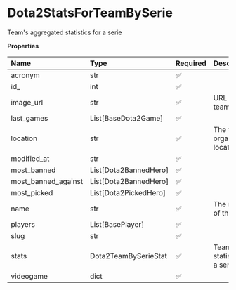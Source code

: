 # Dota2StatsForTeamBySerie

Team's aggregated statistics for a serie

**Properties**

| Name                | Type                  | Required | Description                      |
| :------------------ | :-------------------- | :------- | :------------------------------- |
| acronym             | str                   | ✅       |                                  |
| id\_                | int                   | ✅       |                                  |
| image_url           | str                   | ✅       | URL of the team logo             |
| last_games          | List[BaseDota2Game]   | ✅       |                                  |
| location            | str                   | ✅       | The team's organization location |
| modified_at         | str                   | ✅       |                                  |
| most_banned         | List[Dota2BannedHero] | ✅       |                                  |
| most_banned_against | List[Dota2BannedHero] | ✅       |                                  |
| most_picked         | List[Dota2PickedHero] | ✅       |                                  |
| name                | str                   | ✅       | The name of the team.            |
| players             | List[BasePlayer]      | ✅       |                                  |
| slug                | str                   | ✅       |                                  |
| stats               | Dota2TeamBySerieStat  | ✅       | Team's statistics for a serie    |
| videogame           | dict                  | ✅       |                                  |

<!-- This file was generated by liblab | https://liblab.com/ -->
